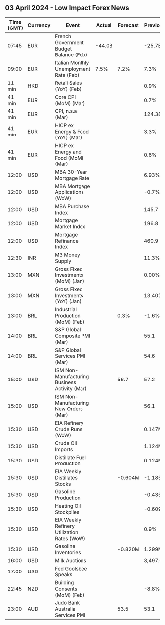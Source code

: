 ## 03 April 2024 - Low Impact Forex News

| Time (GMT) | Currency | Event | Actual | Forecast | Previous |
|------|----------|-------|--------|----------|----------|
| 07:45 | EUR | French Government Budget Balance (Feb) | -44.0B |  | -25.7B |
| 09:00 | EUR | Italian Monthly Unemployment Rate (Feb) | 7.5% | 7.2% | 7.3% |
| 11 min | HKD | Retail Sales (YoY) (Feb) |  |  | 0.9% |
| 41 min | EUR | Core CPI (MoM) (Mar) |  |  | 0.7% |
| 41 min | EUR | CPI, n.s.a (Mar) |  |  | 124.38 |
| 41 min | EUR | HICP ex Energy & Food (YoY) (Mar) |  |  | 3.3% |
| 41 min | EUR | HICP ex Energy and Food (MoM) (Mar) |  |  | 0.6% |
| 12:00 | USD | MBA 30-Year Mortgage Rate |  |  | 6.93% |
| 12:00 | USD | MBA Mortgage Applications (WoW) |  |  | -0.7% |
| 12:00 | USD | MBA Purchase Index |  |  | 145.7 |
| 12:00 | USD | Mortgage Market Index |  |  | 196.8 |
| 12:00 | USD | Mortgage Refinance Index |  |  | 460.9 |
| 12:30 | INR | M3 Money Supply |  |  | 11.3% |
| 13:00 | MXN | Gross Fixed Investments (MoM) (Jan) |  |  | 0.00% |
| 13:00 | MXN | Gross Fixed Investments (YoY) (Jan) |  |  | 13.40% |
| 13:00 | BRL | Industrial Production (MoM) (Feb) |  | 0.3% | -1.6% |
| 14:00 | BRL | S&P Global Composite PMI (Mar) |  |  | 55.1 |
| 14:00 | BRL | S&P Global Services PMI (Mar) |  |  | 54.6 |
| 15:00 | USD | ISM Non-Manufacturing Business Activity (Mar) |  | 56.7 | 57.2 |
| 15:00 | USD | ISM Non-Manufacturing New Orders (Mar) |  |  | 56.1 |
| 15:30 | USD | EIA Refinery Crude Runs (WoW) |  |  | 0.147M |
| 15:30 | USD | Crude Oil Imports |  |  | 1.124M |
| 15:30 | USD | Distillate Fuel Production |  |  | 0.124M |
| 15:30 | USD | EIA Weekly Distillates Stocks |  | -0.604M | -1.185M |
| 15:30 | USD | Gasoline Production |  |  | -0.435M |
| 15:30 | USD | Heating Oil Stockpiles |  |  | -0.609M |
| 15:30 | USD | EIA Weekly Refinery Utilization Rates (WoW) |  |  | 0.9% |
| 15:30 | USD | Gasoline Inventories |  | -0.820M | 1.299M |
| 16:00 | USD | Milk Auctions |  |  | 3,497.0 |
| 17:00 | USD | Fed Goolsbee Speaks |  |  |  |
| 22:45 | NZD | Building Consents (MoM) (Feb) |  |  | -8.8% |
| 23:00 | AUD | Judo Bank Australia Services PMI |  | 53.5 | 53.1 |
